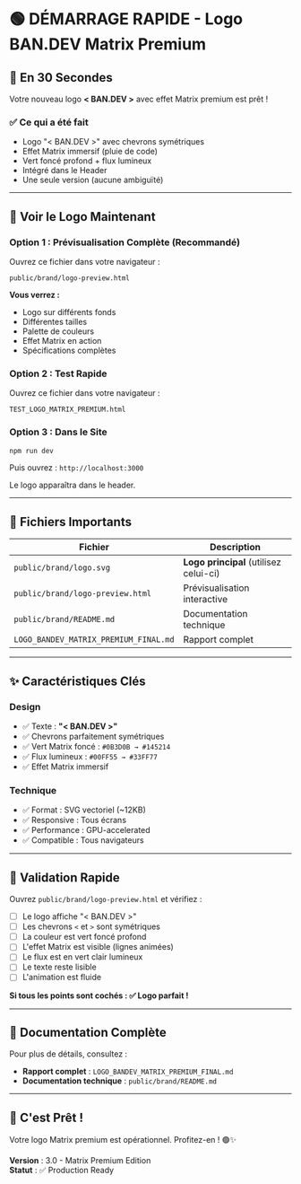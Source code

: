# 🟢 DÉMARRAGE RAPIDE - Logo BAN.DEV Matrix Premium

## 🚀 En 30 Secondes

Votre nouveau logo **< BAN.DEV >** avec effet Matrix premium est prêt !

### ✅ Ce qui a été fait
- Logo "< BAN.DEV >" avec chevrons symétriques
- Effet Matrix immersif (pluie de code)
- Vert foncé profond + flux lumineux
- Intégré dans le Header
- Une seule version (aucune ambiguïté)

---

## 👀 Voir le Logo Maintenant

### Option 1 : Prévisualisation Complète (Recommandé)
Ouvrez ce fichier dans votre navigateur :
```
public/brand/logo-preview.html
```

**Vous verrez :**
- Logo sur différents fonds
- Différentes tailles
- Palette de couleurs
- Effet Matrix en action
- Spécifications complètes

### Option 2 : Test Rapide
Ouvrez ce fichier dans votre navigateur :
```
TEST_LOGO_MATRIX_PREMIUM.html
```

### Option 3 : Dans le Site
```powershell
npm run dev
```
Puis ouvrez : `http://localhost:3000`

Le logo apparaîtra dans le header.

---

## 📁 Fichiers Importants

| Fichier | Description |
|---------|-------------|
| `public/brand/logo.svg` | **Logo principal** (utilisez celui-ci) |
| `public/brand/logo-preview.html` | Prévisualisation interactive |
| `public/brand/README.md` | Documentation technique |
| `LOGO_BANDEV_MATRIX_PREMIUM_FINAL.md` | Rapport complet |

---

## ✨ Caractéristiques Clés

### Design
- ✅ Texte : **"< BAN.DEV >"**
- ✅ Chevrons parfaitement symétriques
- ✅ Vert Matrix foncé : `#0B3D0B → #145214`
- ✅ Flux lumineux : `#00FF55 → #33FF77`
- ✅ Effet Matrix immersif

### Technique
- ✅ Format : SVG vectoriel (~12KB)
- ✅ Responsive : Tous écrans
- ✅ Performance : GPU-accelerated
- ✅ Compatible : Tous navigateurs

---

## 🎯 Validation Rapide

Ouvrez `public/brand/logo-preview.html` et vérifiez :

- [ ] Le logo affiche "< BAN.DEV >"
- [ ] Les chevrons `<` et `>` sont symétriques
- [ ] La couleur est vert foncé profond
- [ ] L'effet Matrix est visible (lignes animées)
- [ ] Le flux est en vert clair lumineux
- [ ] Le texte reste lisible
- [ ] L'animation est fluide

**Si tous les points sont cochés : ✅ Logo parfait !**

---

## 📖 Documentation Complète

Pour plus de détails, consultez :
- **Rapport complet** : `LOGO_BANDEV_MATRIX_PREMIUM_FINAL.md`
- **Documentation technique** : `public/brand/README.md`

---

## 🎉 C'est Prêt !

Votre logo Matrix premium est opérationnel. Profitez-en ! 🟢✨

**Version** : 3.0 - Matrix Premium Edition  
**Statut** : ✅ Production Ready